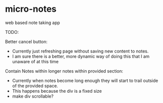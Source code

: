 # micro-notes
web based note taking app

TODO:

Better cancel button:
  - Currently just refreshing page without saving new content to notes.
  - I am sure there is a better, more dynamic way of doing this that I am unaware of at this time
  
Contain Notes within longer notes within provided section:
  - Currently when notes become long enough they will start to trail outside of the provided space.
  - This happens because the div is a fixed size
  - make div scrollable? 
